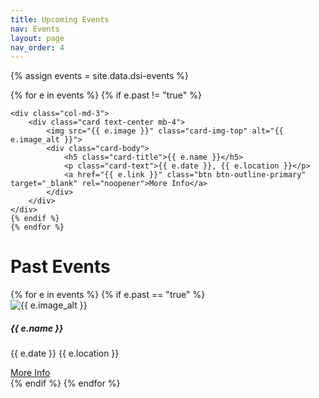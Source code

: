 ```yaml
---
title: Upcoming Events
nav: Events
layout: page
nav_order: 4
---
```


{% assign events = site.data.dsi-events %}
<div class="row">
    {% for e in events %}
    {% if e.past != "true" %}

    <div class="col-md-3">
        <div class="card text-center mb-4">
            <img src="{{ e.image }}" class="card-img-top" alt="{{ e.image_alt }}">
            <div class="card-body">
                <h5 class="card-title">{{ e.name }}</h5>
                <p class="card-text">{{ e.date }}, {{ e.location }}</p>
                <a href="{{ e.link }}" class="btn btn-outline-primary" target="_blank" rel="noopener">More Info</a>
            </div>
        </div>
    </div>
    {% endif %}
    {% endfor %}
</div>

# Past Events

<div class="row">
    {% for e in events %}
    {% if e.past == "true" %}
    <div class="col-md-3">
        <div class="card text-center mb-4">
            <img src="{{ e.image }}" class="card-img-top" alt="{{ e.image_alt }}">
            <div class="card-body">
                <h5 class="card-title">{{ e.name }}</h5>
                <p class="card-text">{{ e.date }} {{ e.location }}</p>
                <a href="{{ e.link }}" class="btn btn-outline-primary" target="_blank" rel="noopener">More Info</a>
            </div>
        </div>
    </div>
    {% endif %}
    {% endfor %}
</div>